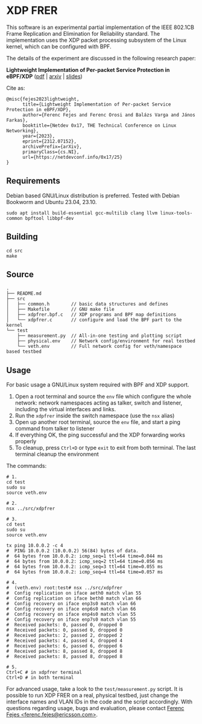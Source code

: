 # XDP FRER

This software is an experimental partial implementation of the IEEE 802.1CB Frame Replication and Elimination for Reliability standard.
The implementation uses the XDP packet processing subsystem of the Linux kernel, which can be configured with BPF.

The details of the experiment are discussed in the following research paper:

__Lightweight Implementation of Per-packet Service Protection in eBPF/XDP__ ([pdf](https://netdevconf.info/0x17/docs/netdev-0x17-paper25-talk-paper.pdf) | [arxiv](https://arxiv.org/abs/2312.07152) | [slides](https://netdevconf.info/0x17/docs/netdev-0x17-paper25-talk-slides/netdev0x17_xdpfrer_slides.pdf))

Cite as:

```
@misc{fejes2023lightweight,
      title={Lightweight Implementation of Per-packet Service Protection in eBPF/XDP}, 
      author={Ferenc Fejes and Ferenc Orosi and Balázs Varga and János Farkas},
      booktitle={Netdev 0x17, THE Technical Conference on Linux Networking},
      year={2023},
      eprint={2312.07152},
      archivePrefix={arXiv},
      primaryClass={cs.NI},
      url={https://netdevconf.info/0x17/25}
}
```

## Requirements

Debian based GNU/Linux distribution is preferred.
Tested with Debian Bookworm and Ubuntu 23.04, 23.10.

```
sudo apt install build-essential gcc-multilib clang llvm linux-tools-common bpftool libbpf-dev
```

## Building

```
cd src
make
```

## Source

```
.
├── README.md
├── src
│   ├── common.h        // basic data structures and defines
│   ├── Makefile        // GNU make file
│   ├── xdpfrer.bpf.c   // XDP programs and BPF map definitions
│   └── xdpfrer.c       // configure and load the BPF part to the kernel
└── test
    ├── measurement.py  // All-in-one testing and plotting script
    ├── physical.env    // Network config/environment for real testbed
    └── veth.env        // Full network config for veth/namespace based testbed
```

## Usage

For basic usage a GNU/Linux system required with BPF and XDP support.

1. Open a root terminal and source the `env` file which configure the whole network: network namespaces acting as talker, switch and listener, including the virtual interfaces and links.
2. Run the `xdpfrer` inside the switch namespace (use the `nsx` alias)
3. Open up another root terminal, source the `env` file, and start a ping command from talker to listener
4. If everything OK, the ping successful and the XDP forwarding works properly
5. To cleanup, press `Ctrl+D` or type `exit` to exit from both terminal. The last terminal cleanup the environment

The commands:

```
# 1.
cd test
sudo su
source veth.env

# 2.
nsx ../src/xdpfrer

# 3.
cd test
sudo su
source veth.env

tx ping 10.0.0.2 -c 4
#  PING 10.0.0.2 (10.0.0.2) 56(84) bytes of data.
#  64 bytes from 10.0.0.2: icmp_seq=1 ttl=64 time=0.044 ms
#  64 bytes from 10.0.0.2: icmp_seq=2 ttl=64 time=0.056 ms
#  64 bytes from 10.0.0.2: icmp_seq=3 ttl=64 time=0.055 ms
#  64 bytes from 10.0.0.2: icmp_seq=4 ttl=64 time=0.057 ms

# 4.
#  (veth.env) root:test# nsx ../src/xdpfrer
#  Config replication on iface aeth0 match vlan 55
#  Config replication on iface beth0 match vlan 66
#  Config recovery on iface enp3s0 match vlan 66
#  Config recovery on iface enp6s0 match vlan 66
#  Config recovery on iface enp4s0 match vlan 55
#  Config recovery on iface enp7s0 match vlan 55
#  Received packets: 0, passed 0, dropped 0
#  Received packets: 0, passed 0, dropped 0
#  Received packets: 2, passed 2, dropped 2
#  Received packets: 4, passed 4, dropped 4
#  Received packets: 6, passed 6, dropped 6
#  Received packets: 8, passed 8, dropped 8
#  Received packets: 8, passed 8, dropped 8

# 5.
Ctrl+C # in xdpfrer terminal
Ctrl+D # in both terminal
```

For advanced usage, take a look to the `test/measurement.py` script.
It is possible to run XDP FRER on a real, physical testbed, just change the interface names and VLAN IDs in the code and the script accordingly.
With questions regarding usage, bugs and evaluation, please contact [Ferenc Fejes \<ferenc.fejes@ericsson.com\>](mailto:ferenc.fejes@ericsson.com).
